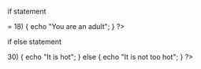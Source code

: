 if statement 
<?php
$age = 20;

if ($age >= 18) {
    echo "You are an adult";
}
?>

if else statement 
<?php
$temperature = 25;

if ($temperature > 30) {
    echo "It is hot";
} else {
    echo "It is not too hot";
}
?>


